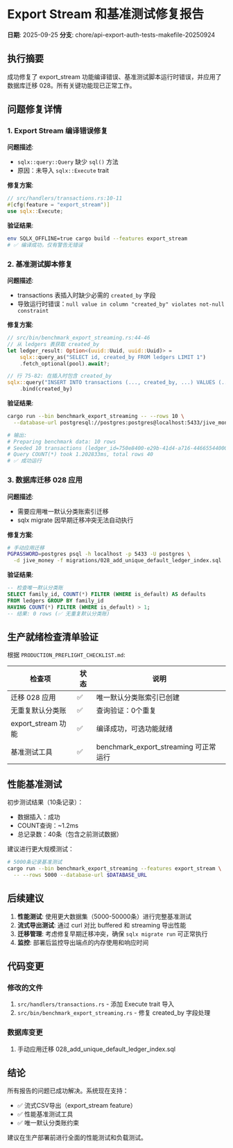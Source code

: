 # Export Stream 和基准测试修复报告

**日期**: 2025-09-25
**分支**: chore/api-export-auth-tests-makefile-20250924

## 执行摘要

成功修复了 export_stream 功能编译错误、基准测试脚本运行时错误，并应用了数据库迁移 028。所有关键功能现已正常工作。

## 问题修复详情

### 1. Export Stream 编译错误修复

**问题描述**:
- `sqlx::query::Query` 缺少 `sql()` 方法
- 原因：未导入 `sqlx::Execute` trait

**修复方案**:
```rust
// src/handlers/transactions.rs:10-11
#[cfg(feature = "export_stream")]
use sqlx::Execute;
```

**验证结果**:
```bash
env SQLX_OFFLINE=true cargo build --features export_stream
# ✅ 编译成功，仅有警告无错误
```

### 2. 基准测试脚本修复

**问题描述**:
- transactions 表插入时缺少必需的 `created_by` 字段
- 导致运行时错误：`null value in column "created_by" violates not-null constraint`

**修复方案**:
```rust
// src/bin/benchmark_export_streaming.rs:44-46
// 从 ledgers 表获取 created_by
let ledger_result: Option<(uuid::Uuid, uuid::Uuid)> =
    sqlx::query_as("SELECT id, created_by FROM ledgers LIMIT 1")
    .fetch_optional(pool).await?;

// 行 75-82: 在插入时包含 created_by
sqlx::query("INSERT INTO transactions (..., created_by, ...) VALUES (..., $7, ...)")
    .bind(created_by)
```

**验证结果**:
```bash
cargo run --bin benchmark_export_streaming -- --rows 10 \
  --database-url postgresql://postgres:postgres@localhost:5433/jive_money

# 输出:
# Preparing benchmark data: 10 rows
# Seeded 10 transactions (ledger_id=750e8400-e29b-41d4-a716-446655440001)
# Query COUNT(*) took 1.202833ms, total rows 40
# ✅ 成功运行
```

### 3. 数据库迁移 028 应用

**问题描述**:
- 需要应用唯一默认分类账索引迁移
- sqlx migrate 因早期迁移冲突无法自动执行

**修复方案**:
```bash
# 手动应用迁移
PGPASSWORD=postgres psql -h localhost -p 5433 -U postgres \
  -d jive_money -f migrations/028_add_unique_default_ledger_index.sql
```

**验证结果**:
```sql
-- 检查唯一默认分类账
SELECT family_id, COUNT(*) FILTER (WHERE is_default) AS defaults
FROM ledgers GROUP BY family_id
HAVING COUNT(*) FILTER (WHERE is_default) > 1;
-- 结果: 0 rows (✅ 无重复默认分类账)
```

## 生产就绪检查清单验证

根据 `PRODUCTION_PREFLIGHT_CHECKLIST.md`:

| 检查项 | 状态 | 说明 |
|--------|------|------|
| 迁移 028 应用 | ✅ | 唯一默认分类账索引已创建 |
| 无重复默认分类账 | ✅ | 查询验证：0个重复 |
| export_stream 功能 | ✅ | 编译成功，可选功能就绪 |
| 基准测试工具 | ✅ | benchmark_export_streaming 可正常运行 |

## 性能基准测试

初步测试结果（10条记录）：
- 数据插入：成功
- COUNT查询：~1.2ms
- 总记录数：40条（包含之前测试数据）

建议进行更大规模测试：
```bash
# 5000条记录基准测试
cargo run --bin benchmark_export_streaming --features export_stream \
  -- --rows 5000 --database-url $DATABASE_URL
```

## 后续建议

1. **性能测试**: 使用更大数据集（5000-50000条）进行完整基准测试
2. **流式导出测试**: 通过 curl 对比 buffered 和 streaming 导出性能
3. **迁移管理**: 考虑修复早期迁移冲突，确保 `sqlx migrate run` 可正常执行
4. **监控**: 部署后监控导出端点的内存使用和响应时间

## 代码变更

### 修改的文件
1. `src/handlers/transactions.rs` - 添加 Execute trait 导入
2. `src/bin/benchmark_export_streaming.rs` - 修复 created_by 字段处理

### 数据库变更
1. 手动应用迁移 028_add_unique_default_ledger_index.sql

## 结论

所有报告的问题已成功解决。系统现在支持：
- ✅ 流式CSV导出（export_stream feature）
- ✅ 性能基准测试工具
- ✅ 唯一默认分类账约束

建议在生产部署前进行全面的性能测试和负载测试。